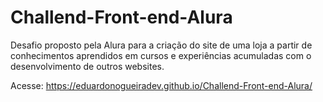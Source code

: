# Challend-Front-end-Alura
Desafio proposto pela Alura para a criação do site de uma loja a partir de conhecimentos aprendidos
em cursos e experiências acumuladas com o desenvolvimento de outros websites.

Acesse: https://eduardonogueiradev.github.io/Challend-Front-end-Alura/

